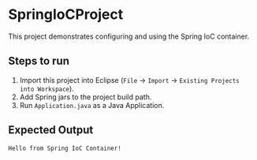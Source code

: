 SpringIoCProject
================

This project demonstrates configuring and using the Spring IoC container.

## Steps to run

1. Import this project into Eclipse (`File` → `Import` → `Existing Projects into Workspace`).
2. Add Spring jars to the project build path.
3. Run `Application.java` as a Java Application.

## Expected Output
```
Hello from Spring IoC Container!
```